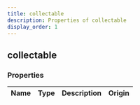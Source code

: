 ```yaml
---
title: collectable
description: Properties of collectable
display_order: 1
---
```


## collectable

### Properties

| Name | Type | Description | Origin |
|------|------|-------------|--------|

